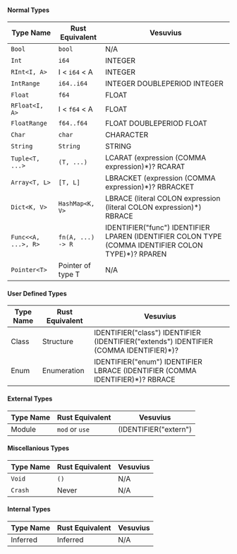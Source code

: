#### Normal Types
Type Name            | Rust Equivalent        | Vesuvius
---------------------|------------------------|-----------------------------------------------------------------------------------------------------
 `Bool`              | `bool`                 | N/A
 `Int`               | `i64`                  | INTEGER
 `RInt<I, A>`        |  I < `i64` < A         | INTEGER
 `IntRange`          | `i64..i64`             | INTEGER DOUBLEPERIOD INTEGER
 `Float`             | `f64`                  | FLOAT
 `RFloat<I, A>`      |  I < `f64` < A         | FLOAT
 `FloatRange`        | `f64..f64`             | FLOAT DOUBLEPERIOD FLOAT
 `Char`              | `char`                 | CHARACTER
 `String`            | `String`               | STRING
 `Tuple<T, ...>`     | `(T, ...)`             | LCARAT (expression (COMMA expression)*)? RCARAT
 `Array<T, L>`       | `[T, L]`               | LBRACKET (expression (COMMA expression)*)? RBRACKET
 `Dict<K, V>`        | `HashMap<K, V>`        | LBRACE (literal COLON expression (literal COLON expression)*) RBRACE
 `Func<<A, ...>, R>` | `fn(A, ...) -> R`      | IDENTIFIER("func") IDENTIFIER LPAREN (IDENTIFIER COLON TYPE (COMMA IDENTIFIER COLON TYPE)*)? RPAREN
 `Pointer<T>`        |  Pointer of type T     | N/A

#### User Defined Types
Type Name            | Rust Equivalent        | Vesuvius
---------------------|------------------------|-----------------------------------------------------------------------------------------------------
  Class              |  Structure             | IDENTIFIER("class") IDENTIFIER (IDENTIFIER("extends") IDENTIFIER (COMMA IDENTIFIER)*)?
  Enum               |  Enumeration           | IDENTIFIER("enum") IDENTIFIER LBRACE (IDENTIFIER (COMMA IDENTIFIER)*)? RBRACE


#### External Types
Type Name            | Rust Equivalent        | Vesuvius
---------------------|------------------------|-----------------------------------------------------------------------------------------------------
  Module             |  `mod` or `use`        | (IDENTIFIER("extern") | IDENTIFIER("use")) IDENTIFIER


#### Miscellanious Types
Type Name            | Rust Equivalent        | Vesuvius
---------------------|------------------------|-----------------------------------------------------------------------------------------------------
 `Void`              |  `()`                  | N/A
 `Crash`             |  Never                 | N/A


#### Internal Types
Type Name            | Rust Equivalent        | Vesuvius
---------------------|------------------------|-----------------------------------------------------------------------------------------------------
  Inferred           |  Inferred              | N/A

